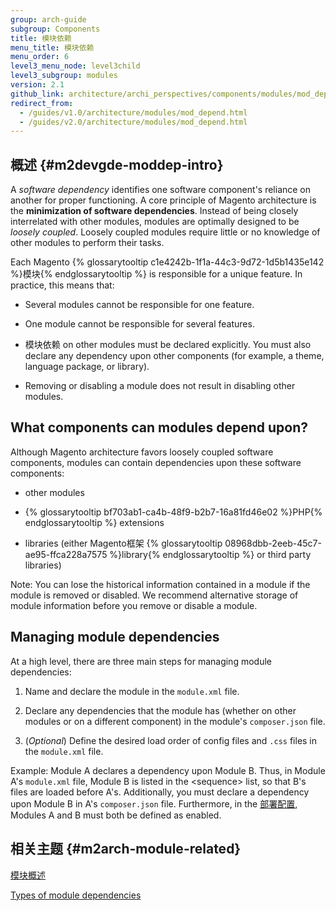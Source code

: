 ```yaml
---
group: arch-guide
subgroup: Components
title: 模块依赖
menu_title: 模块依赖
menu_order: 6
level3_menu_node: level3child
level3_subgroup: modules
version: 2.1
github_link: architecture/archi_perspectives/components/modules/mod_depend.md
redirect_from:
  - /guides/v1.0/architecture/modules/mod_depend.html
  - /guides/v2.0/architecture/modules/mod_depend.html
---
```


## 概述 {#m2devgde-moddep-intro}

A *software dependency* identifies  one software component's reliance on another for proper functioning. A core principle of Magento architecture is the **minimization of software dependencies**. Instead of being closely interrelated with other modules, modules are optimally designed to be <i>loosely coupled</i>. Loosely coupled modules require little or no knowledge of other modules to perform their tasks.

Each Magento {% glossarytooltip c1e4242b-1f1a-44c3-9d72-1d5b1435e142 %}模块{% endglossarytooltip %} is responsible for a unique feature. In practice, this means that:

* Several modules cannot be responsible for one feature.

* One module cannot be responsible for several features.

* 模块依赖 on other modules must be declared explicitly. You must also declare any dependency upon other components (for example, a theme, language package, or library).

* Removing or disabling a module does not result in disabling other modules.

## What components can modules depend upon?

Although Magento architecture favors loosely coupled software components, modules can contain dependencies upon these software components:

* other modules

* {% glossarytooltip bf703ab1-ca4b-48f9-b2b7-16a81fd46e02 %}PHP{% endglossarytooltip %} extensions

* libraries (either Magento框架 {% glossarytooltip 08968dbb-2eeb-45c7-ae95-ffca228a7575 %}library{% endglossarytooltip %} or third party libraries)

<div class="bs-callout bs-callout-warning" id="warning">
<p>Note: You can lose the historical information contained in a module if the module is removed or disabled. We recommend alternative storage of module information before you remove or disable a module.</p></div>

## Managing module dependencies

At a high level, there are three main steps for managing module dependencies:

1. Name and declare the module in the `module.xml` file.

2. Declare any dependencies that the module has (whether on other modules or on a different component) in the module's `composer.json` file.

3. (*Optional*) Define the desired load order of config files and `.css` files in the `module.xml` file.

Example: Module A declares a dependency upon Module B. Thus, in Module A's `module.xml` file, Module B is listed in the &lt;sequence> list, so that B's files are loaded before A's. Additionally, you must declare a dependency upon Module B in A's `composer.json` file. Furthermore, in the <a href="{{ page.baseurl }}/config-guide/config/config-php.html">部署配置</a>, Modules A and B must both be defined as enabled.

## 相关主题 {#m2arch-module-related}

<a href="{{ page.baseurl }}/architecture/archi_perspectives/components/modules/mod_intro.html">模块概述</a>

<a href="{{ page.baseurl }}/architecture/archi_perspectives/components/modules/mod_depend_types.html">Types of module dependencies</a>
